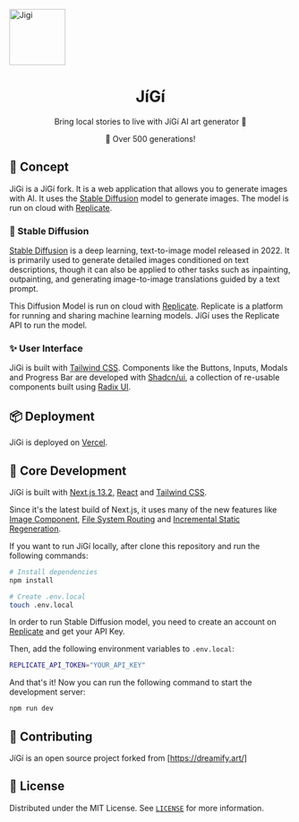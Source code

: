 <img
    src="https://github.com/MrBloomguy/JiGi/blob/main/.github/jigilogoo.png"
    align="center"
    width="100"
    alt="Jigi"
    title="JíGí"
  />
  <h1 align="center">JíGí</h1>
</p>

<p align="center">
   Bring local stories to live with JíGí AI art generator 🎨
</p>

<p align="center">
  🚀 Over 500 generations!
</p>

## 🚀 Concept

JiGi is a JíGí fork. It is a web application that allows you to generate images with AI. It uses the [Stable Diffusion](https://stability.ai/blog/stable-diffusion-public-release) model to generate images. The model is run on cloud with [Replicate](https://replicate.com/).

### 🎨 Stable Diffusion

[Stable Diffusion](https://en.wikipedia.org/wiki/Stable_Diffusion) is a deep learning, text-to-image model released in 2022. It is primarily used to generate detailed images conditioned on text descriptions, though it can also be applied to other tasks such as inpainting, outpainting, and generating image-to-image translations guided by a text prompt.

This Diffusion Model is run on cloud with [Replicate](https://replicate.com/). Replicate is a platform for running and sharing machine learning models. JíGí uses the Replicate API to run the model.

### ✨ User Interface

JiGi is built with [Tailwind CSS](https://tailwindcss.com/). Components like the Buttons, Inputs, Modals and Progress Bar are developed with [Shadcn/ui](https://ui.shadcn.com/docs), a collection of re-usable components built using [Radix UI](https://www.radix-ui.com/).

## 📦 Deployment

JiGi is deployed on [Vercel](https://vercel.com/).

## 🚀 Core Development

JíGí is built with [Next.js 13.2](https://nextjs.org/), [React](https://reactjs.org/) and [Tailwind CSS](https://tailwindcss.com/).

Since it's the latest build of Next.js, it uses many of the new features like [Image Component](https://nextjs.org/docs/api-reference/next/image), [File System Routing](https://nextjs.org/docs/routing/introduction) and [Incremental Static Regeneration](https://nextjs.org/docs/basic-features/data-fetching#incremental-static-regeneration).

If you want to run JíGí locally, after clone this repository and run the following commands:

```bash
# Install dependencies
npm install

# Create .env.local
touch .env.local
```

In order to run Stable Diffusion model, you need to create an account on [Replicate](https://replicate.com/) and get your API Key.

Then, add the following environment variables to `.env.local`:

```bash
REPLICATE_API_TOKEN="YOUR_API_KEY"
```

And that's it! Now you can run the following command to start the development server:

```bash
npm run dev
```

## 🤲 Contributing

JíGí is an open source project forked from [https://dreamify.art/]


## 📃 License

Distributed under the MIT License.
See [`LICENSE`](./LICENSE) for more information.
